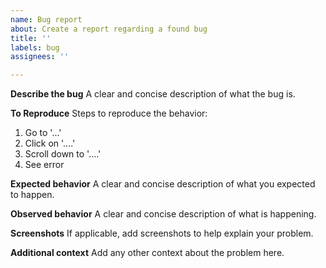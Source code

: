 ```yaml
---
name: Bug report
about: Create a report regarding a found bug
title: ''
labels: bug
assignees: ''

---
```


**Describe the bug**
A clear and concise description of what the bug is.

**To Reproduce**
Steps to reproduce the behavior:
1. Go to '...'
2. Click on '....'
3. Scroll down to '....'
4. See error

**Expected behavior**
A clear and concise description of what you expected to happen.

**Observed behavior**
A clear and concise description of what is happening.

**Screenshots**
If applicable, add screenshots to help explain your problem.

**Additional context**
Add any other context about the problem here.
